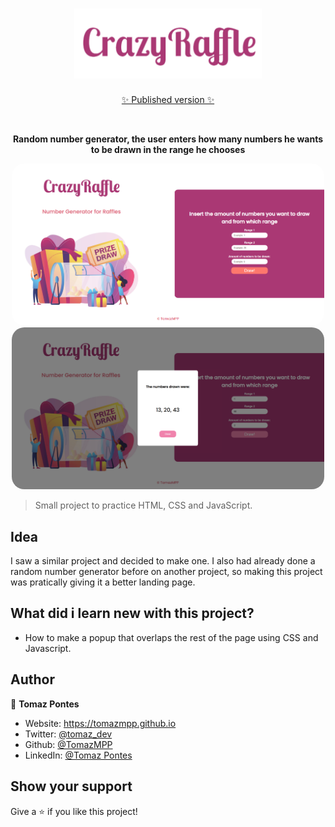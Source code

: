 <h1 align="center"><img src="/assets/img/logoo.png" width="300px"></h1>
<p align="center">
<a href="https://what-time-is-6dw6o27vh-tomazmpp.vercel.app" target="_blank">✨ Published version ✨</a>
</p>
<br>

<p align="center">
<b> Random number generator, the user enters how many numbers he wants to be drawn in the range he chooses</b>
</p>

<p align="center">
   <img width="500" style="border-radius: 20px" src="/assets/img/landing.png" />
   <img width="500" style="border-radius: 20px" src="/assets/img/landingresult.png" />
</p>

> Small project to practice HTML, CSS and JavaScript.

## Idea
I saw a similar project and decided to make one. I also had already done a random number generator before on another project, so making this project was pratically giving it a better landing page.

## What did i learn new with this project?
* How to make a popup that overlaps the rest of the page using CSS and Javascript.

## Author

👤 **Tomaz Pontes**

* Website: https://tomazmpp.github.io
* Twitter: [@tomaz_dev](https://twitter.com/tomaz_dev)
* Github: [@TomazMPP](https://github.com/TomazMPP)
* LinkedIn: [@Tomaz Pontes](https://linkedin.com/in/tomaz-pontes)

## Show your support

Give a ⭐️ if you like this project!
